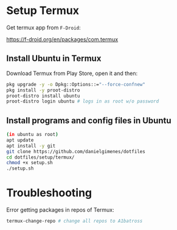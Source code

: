 # Setup Termux

Get termux app from `F-Droid`:

https://f-droid.org/en/packages/com.termux

## Install Ubuntu in Termux
Download Termux from Play Store, open it and then:
```bash
pkg upgrade -y -o Dpkg::Options::="--force-confnew"
pkg install -y proot-distro
proot-distro install ubuntu
proot-distro login ubuntu # logs in as root w/o password
```

## Install programs and config files in Ubuntu

```bash
(in ubuntu as root)
apt update
apt install -y git
git clone https://github.com/danielgimenes/dotfiles
cd dotfiles/setup/termux/
chmod +x setup.sh
./setup.sh
```

# Troubleshooting

Error getting packages in repos of Termux: 

```bash
termux-change-repo # change all repos to A1batross
```
